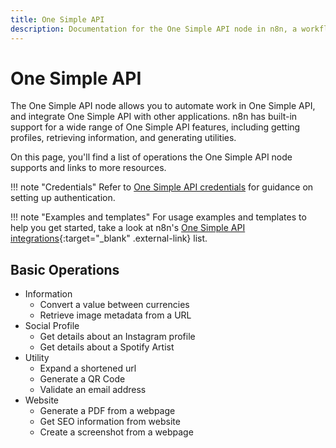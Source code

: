 ```yaml
---
title: One Simple API
description: Documentation for the One Simple API node in n8n, a workflow automation platform. Includes details of operations and configuration, and links to examples and credentials information.
---
```


# One Simple API

The One Simple API node allows you to automate work in One Simple API, and integrate One Simple API with other applications. n8n has built-in support for a wide range of One Simple API features, including getting profiles, retrieving information, and generating utilities. 

On this page, you'll find a list of operations the One Simple API node supports and links to more resources.

!!! note "Credentials"
    Refer to [One Simple API credentials](/integrations/builtin/credentials/onesimpleapi/) for guidance on setting up authentication. 

!!! note "Examples and templates"
    For usage examples and templates to help you get started, take a look at n8n's [One Simple API integrations](https://n8n.io/integrations/one-simple-api/){:target="_blank" .external-link} list.


## Basic Operations

* Information
    * Convert a value between currencies
    * Retrieve image metadata from a URL
* Social Profile
    * Get details about an Instagram profile
    * Get details about a Spotify Artist
* Utility
    * Expand a shortened url
    * Generate a QR Code
    * Validate an email address
* Website
    * Generate a PDF from a webpage
    * Get SEO information from website
    * Create a screenshot from a webpage

